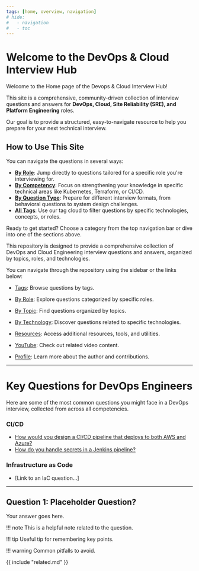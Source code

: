 ```yaml
---
tags: [home, overview, navigation]
# hide:
#   - navigation
#   - toc
---
```


# Welcome to the DevOps & Cloud Interview Hub


Welcome to the Home page of the Devops & Cloud Interview Hub!

This site is a comprehensive, community-driven collection of interview questions and answers for **DevOps, Cloud, Site Reliability (SRE), and Platform Engineering** roles.

Our goal is to provide a structured, easy-to-navigate resource to help you prepare for your next technical interview.

## How to Use This Site

You can navigate the questions in several ways:

*   **[By Role](by-role/devops.md)**: Jump directly to questions tailored for a specific role you're interviewing for.
*   **[By Competency](by-competency/01-foundational-concepts.md)**: Focus on strengthening your knowledge in specific technical areas like Kubernetes, Terraform, or CI/CD.
*   **[By Question Type](by-question-type/behavioral-situational.md)**: Prepare for different interview formats, from behavioral questions to system design challenges.
*   **[All Tags](tags.md)**: Use our tag cloud to filter questions by specific technologies, concepts, or roles.

Ready to get started? Choose a category from the top navigation bar or dive into one of the sections above.

This repository is designed to provide a comprehensive collection of DevOps and Cloud Engineering interview questions and answers, organized by topics, roles, and technologies.

You can navigate through the repository using the sidebar or the links below:

- [Tags](tags.md): Browse questions by tags.
- [By Role](by-role/): Explore questions categorized by specific roles.
- [By Topic](by-topic/): Find questions organized by topics.
- [By Technology](by-technology/): Discover questions related to specific technologies.
- [Resources](resources/): Access additional resources, tools, and utilities.

- [YouTube](yt.md): Check out related video content.
- [Profile](profile.md): Learn more about the author and contributions.


-----------

# Key Questions for DevOps Engineers

Here are some of the most common questions you might face in a DevOps interview, collected from across all competencies.

### CI/CD

*   [How would you design a CI/CD pipeline that deploys to both AWS and Azure?](./by-knowledge-area/ci-cd-automation.md#ci-cd-multi-cloud-deploy)
*   [How do you handle secrets in a Jenkins pipeline?](./by-knowledge-area/ci-cd-automation.md#jenkins-secrets)

### Infrastructure as Code

*   [Link to an IaC question...]

-------------



## Question 1: Placeholder Question?
Your answer goes here.

!!! note
    This is a helpful note related to the question.

!!! tip
    Useful tip for remembering key points.

!!! warning
    Common pitfalls to avoid.

{{ include "related.md" }}

